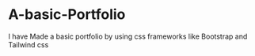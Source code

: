 # A-basic-Portfolio
I have Made a basic portfolio by using css frameworks like Bootstrap and Tailwind css

